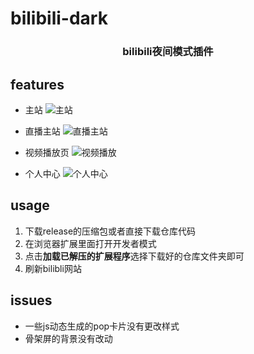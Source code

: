 # bilibili-dark

<h3 align="center">bilibili夜间模式插件</还>

## features

- 主站
![主站](https://cdn.jsdelivr.net/gh/PancakeDogLLL/imageBed/img/bili-main.png)

- 直播主站
![直播主站](https://cdn.jsdelivr.net/gh/PancakeDogLLL/imageBed/img/bili-live.png)

- 视频播放页
![视频播放](https://cdn.jsdelivr.net/gh/PancakeDogLLL/imageBed/img/bili-video.png)

- 个人中心
![个人中心](https://cdn.jsdelivr.net/gh/PancakeDogLLL/imageBed/img/bili-space.png)

## usage

1. 下载release的压缩包或者直接下载仓库代码
2. 在浏览器扩展里面打开开发者模式
3. 点击**加载已解压的扩展程序**选择下载好的仓库文件夹即可
4. 刷新bilibli网站

## issues

- 一些js动态生成的pop卡片没有更改样式
- 骨架屏的背景没有改动
